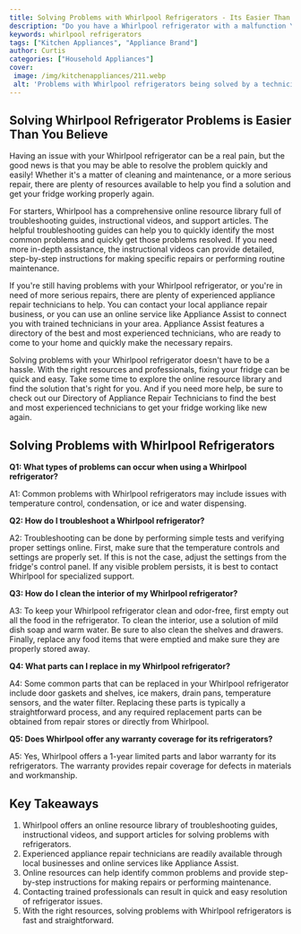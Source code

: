 ```yaml
---
title: Solving Problems with Whirlpool Refrigerators - Its Easier Than You Think
description: "Do you have a Whirlpool refrigerator with a malfunction You might be able to resolve the issue quickly if you follow the tips in this blog post Learn how to troubleshoot problems and make your refrigerator work more efficiently"
keywords: whirlpool refrigerators
tags: ["Kitchen Appliances", "Appliance Brand"]
author: Curtis
categories: ["Household Appliances"]
cover: 
 image: /img/kitchenappliances/211.webp
 alt: 'Problems with Whirlpool refrigerators being solved by a technician'
---
```

## Solving Whirlpool Refrigerator Problems is Easier Than You Believe
Having an issue with your Whirlpool refrigerator can be a real pain, but the good news is that you may be able to resolve the problem quickly and easily! Whether it's a matter of cleaning and maintenance, or a more serious repair, there are plenty of resources available to help you find a solution and get your fridge working properly again. 

For starters, Whirlpool has a comprehensive online resource library full of troubleshooting guides, instructional videos, and support articles. The helpful troubleshooting guides can help you to quickly identify the most common problems and quickly get those problems resolved. If you need more in-depth assistance, the instructional videos can provide detailed, step-by-step instructions for making specific repairs or performing routine maintenance.

If you're still having problems with your Whirlpool refrigerator, or you're in need of more serious repairs, there are plenty of experienced appliance repair technicians to help. You can contact your local appliance repair business, or you can use an online service like Appliance Assist to connect you with trained technicians in your area. Appliance Assist features a directory of the best and most experienced technicians, who are ready to come to your home and quickly make the necessary repairs.

Solving problems with your Whirlpool refrigerator doesn't have to be a hassle. With the right resources and professionals, fixing your fridge can be quick and easy. Take some time to explore the online resource library and find the solution that's right for you. And if you need more help, be sure to check out our Directory of Appliance Repair Technicians to find the best and most experienced technicians to get your fridge working like new again.

## Solving Problems with Whirlpool Refrigerators

**Q1: What types of problems can occur when using a Whirlpool refrigerator?**

A1: Common problems with Whirlpool refrigerators may include issues with temperature control, condensation, or ice and water dispensing.

**Q2: How do I troubleshoot a Whirlpool refrigerator?**

A2: Troubleshooting can be done by performing simple tests and verifying proper settings online. First, make sure that the temperature controls and settings are properly set. If this is not the case, adjust the settings from the fridge's control panel. If any visible problem persists, it is best to contact Whirlpool for specialized support.

**Q3: How do I clean the interior of my Whirlpool refrigerator?**

A3: To keep your Whirlpool refrigerator clean and odor-free, first empty out all the food in the refrigerator. To clean the interior, use a solution of mild dish soap and warm water. Be sure to also clean the shelves and drawers. Finally, replace any food items that were emptied and make sure they are properly stored away.

**Q4: What parts can I replace in my Whirlpool refrigerator?**

A4: Some common parts that can be replaced in your Whirlpool refrigerator include door gaskets and shelves, ice makers, drain pans, temperature sensors, and the water filter. Replacing these parts is typically a straightforward process, and any required replacement parts can be obtained from repair stores or directly from Whirlpool.

**Q5: Does Whirlpool offer any warranty coverage for its refrigerators?**

A5: Yes, Whirlpool offers a 1-year limited parts and labor warranty for its refrigerators. The warranty provides repair coverage for defects in materials and workmanship.

## Key Takeaways

1. Whirlpool offers an online resource library of troubleshooting guides, instructional videos, and support articles for solving problems with refrigerators.
2. Experienced appliance repair technicians are readily available through local businesses and online services like Appliance Assist.
3. Online resources can help identify common problems and provide step-by-step instructions for making repairs or performing maintenance. 
4. Contacting trained professionals can result in quick and easy resolution of refrigerator issues. 
5. With the right resources, solving problems with Whirlpool refrigerators is fast and straightforward.
